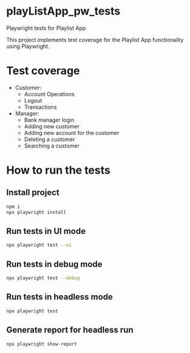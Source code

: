 # playListApp_pw_tests
Playwright tests for Playlist App

This project implements test coverage for the Playlist App functionality using Playwright. 

# Test coverage

- Customer:
  - Account Operations
  - Logout
  - Transactions
- Manager:
  - Bank manager login
  - Adding new customer
  - Adding new account for the customer
  - Deleting a customer
  - Searching a customer

# How to run the tests

## Install project
```bash
npm i
npx playwright install
```
 ## Run tests in UI mode
```bash
npx playwright test --ui
```
 ## Run tests in debug mode
```bash
npx playwright test --debug
```
 ## Run tests in headless mode
```bash
npx playwright test
```
 ## Generate report for headless run
```bash
npx playwright show-report
```
